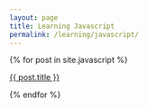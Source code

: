 ```yaml
---
layout: page
title: Learning Javascript
permalink: /learning/javascript/
---
```


{% for post in site.javascript  %}
  
  <a href="{{ post.url }}">{{ post.title }}</a>

{% endfor %}